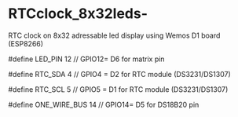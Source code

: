 # RTCclock_8x32leds-
RTC clock on 8x32 adressable led display using Wemos D1 board (ESP8266)

#define LED_PIN 12      // GPIO12= D6 for matrix pin

#define RTC_SDA 4       // GPIO4 = D2 for RTC module (DS3231/DS1307)

#define RTC_SCL 5       // GPIO5 = D1 for RTC module (DS3231/DS1307)

#define ONE_WIRE_BUS 14 // GPIO14= D5 for DS18B20 pin
